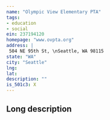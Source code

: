 ```yaml
---
name: "Olympic View Elementary PTA"
tags:
- education
- social
ein: 237194120
homepage: "www.ovpta.org"
address: |
 504 NE 95th St, \nSeattle, WA 98115
state: "WA"
city: "Seattle"
lng: 
lat: 
description: ""
is_501c3: X
---
```


## Long description


